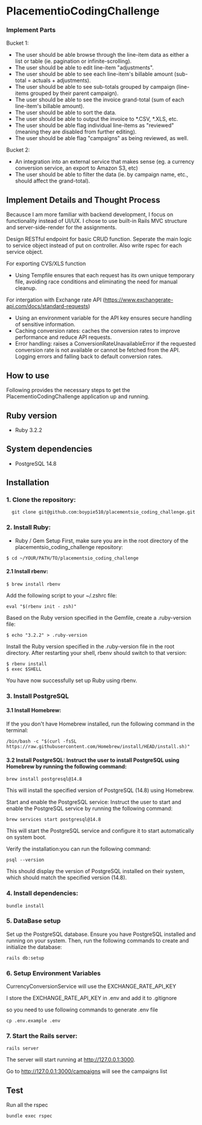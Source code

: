 # PlacementioCodingChallenge

### Implement Parts

Bucket 1:
- The user should be able browse through the line-item data as either a list or table (ie. pagination or infinite-scrolling).
- The user should be able to edit line-item "adjustments".
- The user should be able to see each line-item's billable amount (sub-total = actuals + adjustments).
- The user should be able to see sub-totals grouped by campaign (line-items grouped by their parent campaign).
- The user should be able to see the invoice grand-total (sum of each line-item's billable amount).
- The user should be able to sort the data.
- The user should be able to output the invoice to *.CSV, *.XLS, etc.
- The user should be able flag individual line-items as "reviewed" (meaning they are disabled from further editing).
- The user should be able flag "campaigns" as being reviewed, as well.

Bucket 2:
- An integration into an external service that makes sense (eg. a currency conversion service, an export to Amazon S3, etc)
- The user should be able to filter the data (ie. by campaign name, etc., should affect the grand-total).

## Implement Details and Thought Process

Becausce I am more familiar with backend development, I focus on functionality instead of UI/UX.
I chose to use built-in Rails MVC structure and server-side-render for the assignments.

Design RESTful endpoint for basic CRUD function.
Seperate the main logic to service object instead of put on controller. Also write rspec for each service object.

For exporting CVS/XLS function
- Using Tempfile ensures that each request has its own unique temporary file, avoiding race conditions and eliminating the need for manual cleanup.

For intergation with Exchange rate API (https://www.exchangerate-api.com/docs/standard-requests)
- Using an environment variable for the API key ensures secure handling of sensitive information.
- Caching conversion rates: caches the conversion rates to improve performance and reduce API requests.
- Error handling: raises a ConversionRateUnavailableError if the requested conversion rate is not available or cannot be fetched from the API. Logging errors and falling back to default conversion rates.

## How to use

Following provides the necessary steps to get the PlacementioCodingChallenge application up and running.

## Ruby version

- Ruby 3.2.2

## System dependencies

- PostgreSQL 14.8

## Installation

### 1. Clone the repository:

```shell
  git clone git@github.com:boypie510/placementsio_coding_challenge.git
```

### 2. Install Ruby:

- Ruby / Gem Setup
First, make sure you are in the root directory of the placementsio_coding_challenge repository:

```shell
$ cd ~/YOUR/PATH/TO/placementsio_coding_challenge
```

#### 2.1 Install rbenv:

```shell
$ brew install rbenv
```

Add the following script to your ~/.zshrc file:
```shell
eval "$(rbenv init - zsh)"
```

Based on the Ruby version specified in the Gemfile, create a .ruby-version file:

```
$ echo "3.2.2" > .ruby-version
```
Install the Ruby version specified in the .ruby-version file in the root directory. After restarting your shell, rbenv should switch to that version:

```shell
$ rbenv install
$ exec $SHELL
```
You have now successfully set up Ruby using rbenv.

### 3. Install PostgreSQL

#### 3.1 Install Homebrew:

If the you don't have Homebrew installed, run the following command in the terminal:
```shell
/bin/bash -c "$(curl -fsSL https://raw.githubusercontent.com/Homebrew/install/HEAD/install.sh)"
```

#### 3.2 Install PostgreSQL: Instruct the user to install PostgreSQL using Homebrew by running the following command:

```shell
brew install postgresql@14.8
```
This will install the specified version of PostgreSQL (14.8) using Homebrew.

Start and enable the PostgreSQL service: Instruct the user to start and enable the PostgreSQL service by running the following command:
```shell
brew services start postgresql@14.8
```
This will start the PostgreSQL service and configure it to start automatically on system boot.

Verify the installation:you can run the following command:
```shell
psql --version
```
This should display the version of PostgreSQL installed on their system, which should match the specified version (14.8).

### 4. Install dependencies:

```shell
bundle install
```

### 5. DataBase setup

Set up the PostgreSQL database. Ensure you have PostgreSQL installed and running on your system. Then, run the following commands to create and initialize the database:

```shell
rails db:setup
```

### 6. Setup Environment Variables

CurrencyConversionService will use the EXCHANGE_RATE_API_KEY

I store the EXCHANGE_RATE_API_KEY in .env and add it to .gitignore

so you need to use following commands to generate .env file

```shell
cp .env.example .env
```

### 7. Start the Rails server:

```shell
rails server
```

The server will start running at http://127.0.0.1:3000.

Go to http://127.0.0.1:3000/campaigns will see the campaigns list 


## Test 

Run all the rspec

```shell
bundle exec rspec
```
